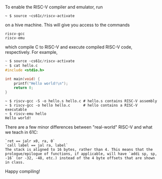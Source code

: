  To enable the RISC-V compiler and emulator, run

 `~ $ source ~cs61c/riscv-activate`

on a hive machine. This will give you access to the commands

```console
riscv-gcc
riscv-emu
```

which compile C to RISC-V and execute compiled RISC-V code, respectively. For example,
```c
~ $ source ~cs61c/riscv-activate
~ $ cat hello.c
#include <stdio.h>

int main(void) {
    printf("Hello world!\n");
    return 0;
}
```

```console
~ $ riscv-gcc -S -o hello.s hello.c # hello.s contains RISC-V assembly
~ $ riscv-gcc -o hello hello.c      # hello contains a RISC-V executable
~ $ riscv-emu hello
Hello world!
```

There are a few minor differences between "real-world" RISC-V and what we teach in 61C:

    `ret == jalr x0, ra, 0`
    `call label == jal ra, label`
    The stack is aligned to 16 bytes, rather than 4. This means that the prologue/epilogue of functions, if applicable, will have `addi sp, sp, -16` (or -32, -48, etc.) instead of the 4 byte offsets that are shown in class.

Happy compiling!
